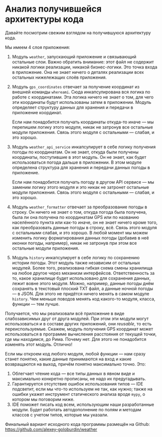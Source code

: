 # Анализ получившейся архитектуры кода

Давайте посмотрим свежим взглядом на получившуюся архитектуру кода.

Мы имеем 4 слоя приложения:

1. Модуль `weather`, запускающий приложение и связывающий остальные слои. Важно обратить внимание: этот файл не содержит никакой логики реализации, никакой бизнес-логики. Это точка входа в приложение. Она не знает ничего о деталях реализации всех остальных нижележащих слоёв приложения.
2. Модуль `gps_coordinates` отвечает за получение координат из внешней команды `whereami`. Сюда инкапсулирована вся логика по работе с координатами. Эта логика ничего не знает о том, для чего эти координаты будут использованы затем в приложении. Модуль определяет структуру данных для хранения и передачи в приложение координат.
   
   Если нам понадобится получать координаты откуда-то иначе — мы перепишем логику этого модуля, никак не затронув все остальные модули приложения. Связь этого модуля с остальными — слабая, и это хорошо.
3. Модуль `weather_api_service` инкапсулирует в себе логику получения погоды по координатам. Он не знает, откуда были получены координаты, поступившие в этот модуль. Он не знает, как будет использоваться погода дальше в приложении. В этом модуле определена структура для хранения и передачи данных погоды в приложение.
   
   Если нам понадобится получать погоду в другом API сервисе — мы заменим логику этого модуля и это никак не затронет остальные модули приложения. Связь этого модуля с остальными — слабая, и это хорошо.
4. Модуль `weather_formatter` отвечает за преобразование погоды в строку. Он ничего не знает о том, откуда погода была получена, была ли она получена по координатам GPS или по названию населённого пункта или как-то иначе, он не знает ничего кроме того, как преобразовать данные погоды в строку, всё.  Связь этого модуля с остальными слабая, и это хорошо. В любой момент мы можем изменить логику форматирования данных погоды (добавив в неё иконки погоды, например), никак не затронув при этом все остальные модули приложения.
5. Модуль `history` инкапсулирует в себе логику по сохранению истории погоды. Этот модуль также независим от остальных модулей. Более того, реализована гибкая схема смены хранилища на любое другое через механизм интерфейсов. Ответственность за то, какое хранилище будет использовано для сохранения данных, лежит вовне этого модуля. Можно, например, данные погоды днём сохранять в текстовый плоский TXT файл, а данные ночной погоды — в JSON. Для этого не придётся ничего менять в самом модуле `history`. Чем меньше поводов менять код какого-то модуля, класса, функции — тем лучше.

Получается, что мы реализовали всё приложение в виде слабозависимых друг от друга модулей. При этом эти модули могут использоваться и в составе других приложений, они *reusable*, то есть переиспользуемые. Скажем, модуль получения GPS координат может использоваться в программе вычисления расстояния от текущей точки, где мы находимся, до Рима. Почему нет. Для этого не понадобится изменять этот модуль. Отлично!

Если мы откроем код любого модуля, любой функции — нам сразу станет понятно, какие данные принимаются на вход и какие возвращаются на выход, причём понятно максимально точно. Это:

1. Облегчает чтение кода — все типы данных в явном виде и максимально конкретно прописаны, не надо их предугадывать.
2. Гарантируется отсутствие ошибок использования типов — IDE подсветит, если мы что-то используем не так, как нужно; также на ошибки укажет инструмент статического анализа вроде `mypy`, о котором мы поговорим ниже.
3. IDE поможет писать код всем, использующим наши разработанные модули. Будет работать автодополнение по полям и методам классов с учетом типов, которые мы указали.

Финальный вариант исходного кода программы размещён на Github: https://github.com/alexey-goloburdin/weather

